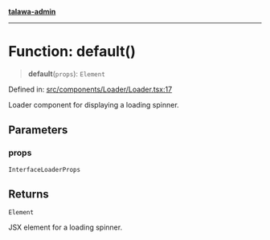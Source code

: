 [**talawa-admin**](../../../../README.md)

***

# Function: default()

> **default**(`props`): `Element`

Defined in: [src/components/Loader/Loader.tsx:17](https://github.com/MayankJha014/talawa-admin/blob/0dd35cc200a4ed7562fa81ab87ec9b2a6facd18b/src/components/Loader/Loader.tsx#L17)

Loader component for displaying a loading spinner.

## Parameters

### props

`InterfaceLoaderProps`

## Returns

`Element`

JSX element for a loading spinner.
